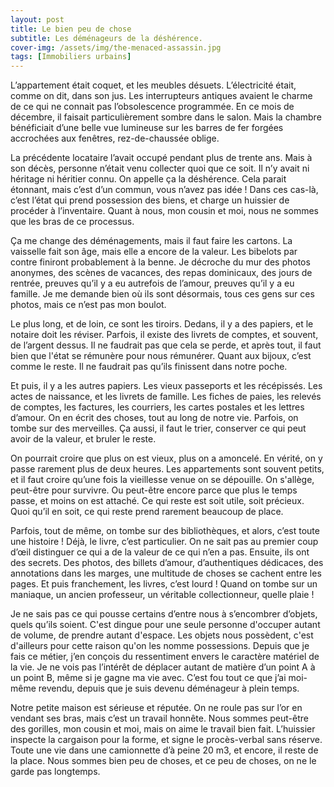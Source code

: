 ```yaml
---
layout: post
title: Le bien peu de chose
subtitle: Les déménageurs de la déshérence.
cover-img: /assets/img/the-menaced-assassin.jpg
tags: [Immobiliers urbains]
---
```


L’appartement était coquet, et les meubles désuets. L’électricité était, comme on dit, dans son jus. Les interrupteurs antiques avaient le charme de ce qui ne connait pas l’obsolescence programmée. En ce mois de décembre, il faisait particulièrement sombre dans le salon. Mais la chambre bénéficiait d’une belle vue lumineuse sur les barres de fer forgées accrochées aux fenêtres, rez-de-chaussée oblige. 

La précédente locataire l’avait occupé pendant plus de trente ans. Mais à son décès, personne n’était venu collecter quoi que ce soit. Il n’y avait ni héritage ni héritier connu. On appelle ça la déshérence. Cela parait étonnant, mais c’est d’un commun, vous n’avez pas idée ! Dans ces cas-là, c’est l’état qui prend possession des biens, et charge un huissier de procéder à l’inventaire. Quant à nous, mon cousin et moi, nous ne sommes que les bras de ce processus.

Ça me change des déménagements, mais il faut faire les cartons. La vaisselle fait son âge, mais elle a encore de la valeur. Les bibelots par contre finiront probablement à la benne. Je décroche du mur des photos anonymes, des scènes de vacances, des repas dominicaux, des jours de rentrée, preuves qu’il y a eu autrefois de l’amour, preuves qu’il y a eu famille. Je me demande bien où ils sont désormais, tous ces gens sur ces photos, mais ce n’est pas mon boulot.

Le plus long, et de loin, ce sont les tiroirs. Dedans, il y a des papiers, et le notaire doit les réviser. Parfois, il existe des livrets de comptes, et souvent, de l’argent dessus. Il ne faudrait pas que cela se perde, et après tout, il faut bien que l'état se rémunère pour nous rémunérer. Quant aux bijoux, c’est comme le reste. Il ne faudrait pas qu’ils finissent dans notre poche.

Et puis, il y a les autres papiers. Les vieux passeports et les récépissés. Les actes de naissance, et les livrets de famille. Les fiches de paies, les relevés de comptes, les factures, les courriers, les cartes postales et les lettres d’amour. On en écrit des choses, tout au long de notre vie. Parfois, on tombe sur des merveilles. Ça aussi, il faut le trier, conserver ce qui peut avoir de la valeur, et bruler le reste.

On pourrait croire que plus on est vieux, plus on a amoncelé. En vérité, on y passe rarement plus de deux heures. Les appartements sont souvent petits, et il faut croire qu’une fois la vieillesse venue on se dépouille. On s'allège, peut-être pour survivre. Ou peut-être encore parce que plus le temps passe, et moins on est attaché. Ce qui reste est soit utile, soit précieux. Quoi qu’il en soit, ce qui reste prend rarement beaucoup de place.

Parfois, tout de même, on tombe sur des bibliothèques, et alors, c’est toute une histoire ! Déjà, le livre, c’est particulier. On ne sait pas au premier coup d’œil distinguer ce qui a de la valeur de ce qui n’en a pas. Ensuite, ils ont des secrets. Des photos, des billets d’amour, d’authentiques dédicaces, des annotations dans les marges, une multitude de choses se cachent entre les pages. Et puis franchement, les livres, c’est lourd ! Quand on tombe sur un maniaque, un ancien professeur, un véritable collectionneur, quelle plaie !

Je ne sais pas ce qui pousse certains d’entre nous à s’encombrer d’objets, quels qu’ils soient. C'est dingue pour une seule personne d'occuper autant de volume, de prendre autant d'espace. Les objets nous possèdent, c'est d'ailleurs pour cette raison qu'on les nomme possessions. Depuis que je fais ce métier, j’en conçois du ressentiment envers le caractère matériel de la vie. Je ne vois pas l’intérêt de déplacer autant de matière d’un point A à un point B, même si je gagne ma vie avec. C’est fou tout ce que j’ai moi-même revendu, depuis que je suis devenu déménageur à plein temps. 

Notre petite maison est sérieuse et réputée. On ne roule pas sur l’or en vendant ses bras, mais c’est un travail honnête. Nous sommes peut-être des gorilles, mon cousin et moi, mais on aime le travail bien fait. L’huissier inspecte la cargaison pour la forme, et signe le procès-verbal sans réserve. Toute une vie dans une camionnette d’à peine 20 m3, et encore, il reste de la place. Nous sommes bien peu de choses, et ce peu de choses, on ne le garde pas longtemps.

